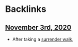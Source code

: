 
# Backlinks
## [November 3rd, 2020](<November 3rd, 2020.md>)
- After taking a [surrender walk](<surrender walk.md>),


